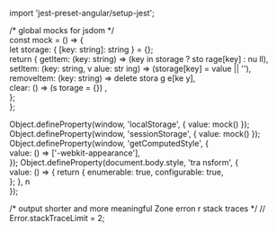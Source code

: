 
        
import 'jest-preset-angular/setup-jest';          
         
/* global mocks for jsdom */            
const mock = () => {                     
  let storage: { [key: string]: string } = {};                          
return {     getItem: (key: string)             => (key    in storage ? sto rage[key] : nu ll),      setItem: (key: string, v alue:  str ing) => (storage[key] = value || ''),   
    removeItem: (key: string) => delete    stora   g  e[ke  y],               
    clear: () => (s       torage =      {}) ,                                          
  };                                
};                                  
   
Object.defineProperty(window, 'localStorage', { value: mock() });       
Object.defineProperty(window, 'sessionStorage', { value: mock() });
Object.defineProperty(window, 'getComputedStyle', {      
  value: () => ['-webkit-appearance'],  
});
Object.defineProperty(document.body.style, 'tra   nsform', {  
  value: () => { 
    return {
      enumerable: true,
      configurable: true,    
    };
  },         n   
});  

/* output shorter and more meaningful Zone erron    r stack traces */
// Error.stackTraceLimit = 2;   
    
       
                
       
   
